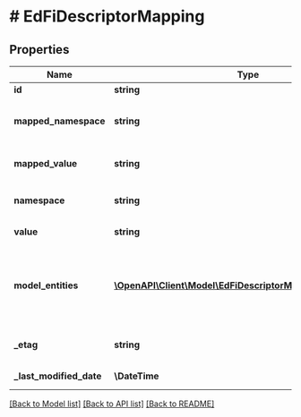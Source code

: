 # # EdFiDescriptorMapping

## Properties

Name | Type | Description | Notes
------------ | ------------- | ------------- | -------------
**id** | **string** |  | [optional]
**mapped_namespace** | **string** | The namespace of the descriptor value to which the from descriptor value is mapped to. |
**mapped_value** | **string** | The descriptor value to which the from descriptor value is being mapped to. |
**namespace** | **string** | The namespace of the descriptor value that is being mapped to another value. |
**value** | **string** | The descriptor value that is being mapped to another value. |
**model_entities** | [**\OpenAPI\Client\Model\EdFiDescriptorMappingModelEntity[]**](EdFiDescriptorMappingModelEntity.md) | An unordered collection of descriptorMappingModelEntities. The resources for which the descriptor mapping applies. If empty, the mapping is assumed to be applicable to all resources in which the descriptor appears. | [optional]
**_etag** | **string** | A unique system-generated value that identifies the version of the resource. | [optional]
**_last_modified_date** | **\DateTime** | The date and time the resource was last modified. | [optional]

[[Back to Model list]](../../README.md#models) [[Back to API list]](../../README.md#endpoints) [[Back to README]](../../README.md)
